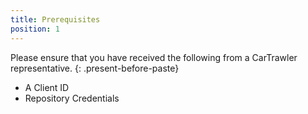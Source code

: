 ```yaml
---
title: Prerequisites
position: 1
---
```



Please ensure that you have received the following from a CarTrawler representative.
{: .present-before-paste}

* A Client ID
* Repository Credentials